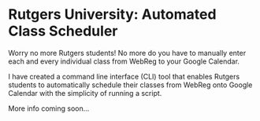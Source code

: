 # Rutgers University: Automated Class Scheduler

Worry no more Rutgers students! No more do you have to manually enter each and every individual class from WebReg to your Google Calendar.


I have created a command line interface (CLI) tool that enables Rutgers students to automatically schedule their classes from WebReg onto Google Calendar with the simplicity of running a script.

More info coming soon...
